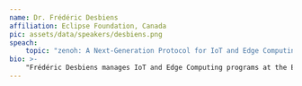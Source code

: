 ```yaml
---
name: Dr. Frédéric Desbiens
affiliation: Eclipse Foundation, Canada
pic: assets/data/speakers/desbiens.png
speach:
    topic: "zenoh: A Next-Generation Protocol for IoT and Edge Computing"
bio: >-
    "Frédéric Desbiens manages IoT and Edge Computing programs at the Eclipse Foundation. His job is to help the community innovate by bringing devices and software together. He is a strong supporter of open source. He worked as a product manager, solutions architect, and developer for companies as diverse as Pivotal, Cisco, and Oracle. Frédéric holds an MBA in electronic commerce, a BASc in Computer Science, and a BEd, all from Université Laval."
---
```

